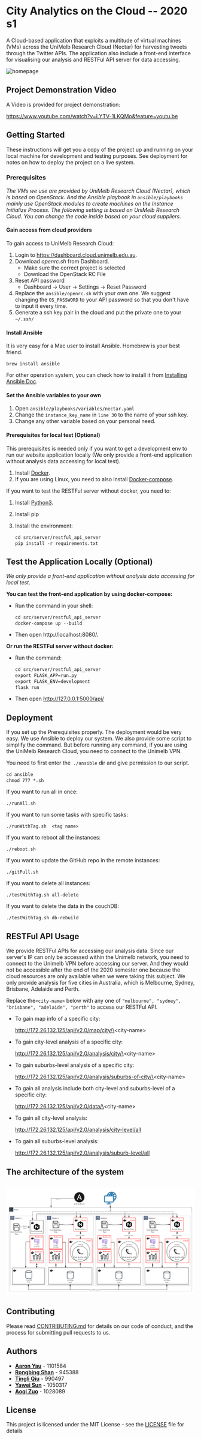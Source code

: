 # City Analytics on the Cloud -- 2020 s1

A Cloud-based application that exploits a multitude of virtual machines (VMs) across the UniMelb Research Cloud (Nectar) for harvesting tweets through the Twitter APIs. The application also include a front-end interface for visualising our analysis and RESTFul API server for data accessing.

![homepage](img/homepage.png)



##   Project Demonstration Video

A Video is provided for project demonstration:

https://www.youtube.com/watch?v=LYTV-1LKQMo&feature=youtu.be

## Getting Started

These instructions will get you a copy of the project up and running on your local machine for development and testing purposes. See deployment for notes on how to deploy the project on a live system.

### Prerequisites

*The VMs we use are provided by UniMelb Research Cloud (Nectar), which is based on OpenStack. And the Ansible playbook in `ansible/playbooks` mainly use OpenStack modules to create machines on the Instance Initialize Process. The following setting is based on UniMelb Research Cloud. You can change the code inside based on your cloud suppliers.*

#### Gain access from cloud providers

To gain access to UniMelb Research Cloud:

1. Login to https://dashboard.cloud.unimelb.edu.au. 
2. Download *openrc.sh* from Dashboard.
   * Make sure the correct project is selected
   * Download the OpenStack RC File
3. Reset API password
   * Dashboard -> User -> Settings -> Reset Password
4. Replace the `ansible/openrc.sh` with your own one. We suggest changing the `OS_PASSWORD` to your API password so that you don't have to input it every time.
5. Generate a ssh key pair in the cloud and put the private one to your `~/.ssh/`

#### Install Ansible

It is very easy for a Mac user to install Ansible. Homebrew is your best friend.

```
brew install ansible
```

For other operation system, you can check how to install it from [Installing Ansible Doc](https://docs.ansible.com/ansible/latest/installation_guide/intro_installation.html).

#### Set the Ansible variables to your own

1. Open `ansible/playbooks/variables/nectar.yaml` 
2. Change the `instance_key_name` in `line 30` to the name of your ssh key.
3. Change any other variable based on your personal need.

#### Prerequisites for local test (Optional)

This prerequisites is needed only if you want to get a development env to run our website application locally (We only provide a front-end application without analysis data accessing for local test). 

1. Install [Docker](https://docs.docker.com/get-docker/).
2. If you are using Linux, you need to also install [Docker-compose](https://docs.docker.com/compose/install/).

If you want to test the RESTFul server without docker, you need to:

1. Install [Python3](https://www.python.org/downloads/).

2. Install pip

3. Install the environment:

   ```shell
   cd src/server/restful_api_server
   pip install -r requirements.txt
   ```

## Test the Application Locally (Optional)

*We only provide a front-end application without analysis data accessing for local test.*

**You can test the front-end application by using docker-compose:**

* Run the command in your shell:

  ```shell
  cd src/server/restful_api_server
  docker-compose up --build
  ```

* Then open http://localhost:8080/.

**Or run the RESTFul server without docker:**

* Run the command:

  ```shell
  cd src/server/restful_api_server
  export FLASK_APP=run.py
  export FLASK_ENV=development
  flask run
  ```

* Then open http://127.0.0.1:5000/api/

## Deployment

If you set up the Prerequisites properly. The deployment would be very easy. We use Ansible to deploy our system. We also provide some script to simplify the command. But before running any command, if you are using the UniMelb Research Cloud, you need to connect to the Unimelb VPN.

You need to first enter the` ./ansible` dir and give permission to our script.

```
cd ansible
chmod 777 *.sh
```

If you want to run all in once:

```
./runAll.sh
```

If you want to run some tasks with specific tasks:

```
./runWithTag.sh  <tag name>
```

If you want to reboot all the instances:

```
./reboot.sh
```

If you want to update the GitHub repo in the remote instances:

```
./gitPull.sh
```

If you want to delete all instances:

```
./testWithTag.sh all-delete
```

If you want to delete the data in the couchDB:

```
./testWithTag.sh db-rebuild
```

## RESTFul API Usage

We provide RESTFul APIs for accessing our analysis data. Since our server's IP can only be accessed within the Unimelb network, you need to connect to the Unimelb VPN before accessing our server. And they would not be accessible after the end of the 2020 semester one because the cloud resources are only available when we were taking this subject. We only provide analysis for five cities in Australia, which is Melbourne, Sydney, Brisbane, Adelaide and Perth.

Replace the`<city-name>` below with any one of `"melbourne", "sydney", "brisbane", "adelaide", "perth"` to access our RESTFul API.

* To gain map info of a specific city:

  http://172.26.132.125/api/v2.0/map/city/\<city-name\>

* To gain city-level analysis of a specific city:

  http://172.26.132.125/api/v2.0/analysis/city/\<city-name\>

* To gain suburbs-level analysis of a specific city:

  http://172.26.132.125/api/v2.0/analysis/suburbs-of-city/\<city-name\>

* To gain all analysis include both city-level and suburbs-level of a specific city:

  http://172.26.132.125/api/v2.0/data/\<city-name\>

* To gain all city-level analysis:

  http://172.26.132.125/api/v2.0/analysis/city-level/all

* To gain all suburbs-level analysis:

  http://172.26.132.125/api/v2.0/analysis/suburb-level/all



## The architecture of the system

## ![architecture](img/architecture.png)

## Contributing

Please read [CONTRIBUTING.md](https://gist.github.com/PurpleBooth/b24679402957c63ec426) for details on our code of conduct, and the process for submitting pull requests to us.

## Authors

* [**Aaron Yau**](https://github.com/mgsweet) - 1101584  
* [**Rongbing Shan**](https://github.com/ShanRB) - 945388
* [**Tingli Qiu**](https://github.com/qiutingli) - 990497 
* [**Yawei Sun**](https://github.com/MarcoQQ) - 1050317  
* [**Aoqi Zuo**](https://github.com/aoqiz) - 1028089 

## License

This project is licensed under the MIT License - see the [LICENSE](LICENSE) file for details
